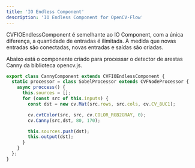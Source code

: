 ```yaml
---
title: 'IO Endless Component'
description: 'IO Endless Component for OpenCV-Flow'
---
```


CVFIOEndlessComponent é semelhante ao IO Component, com a única diferença, a quantidade de entradas é ilimitada.
À medida que novas entradas são conectadas, novas entradas e saídas são criadas.

Abaixo está o componente criado para processar o detector de arestas Canny da biblioteca opencv.js.

```typescript
export class CannyComponent extends CVFIOEndlessComponent {
  static processor = class SobelProcessor extends CVFNodeProcessor {
    async proccess() {
      this.sources = [];
      for (const src of this.inputs) {
        const dst = new cv.Mat(src.rows, src.cols, cv.CV_8UC1);

        cv.cvtColor(src, src, cv.COLOR_RGB2GRAY, 0);
        cv.Canny(src,dst, 80, 170);

        this.sources.push(dst);
        this.output(dst);
      }
    }
  };
}
```